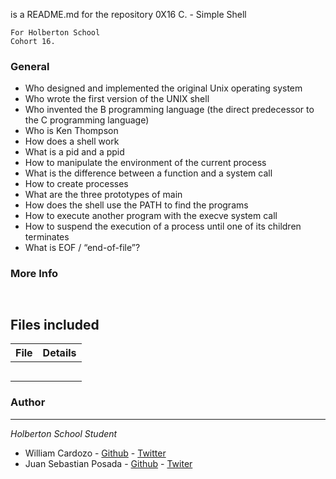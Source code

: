  is a README.md for the repository 0X16 C. - Simple Shell
 ```
 For Holberton School
 Cohort 16.
 ```
 ### General
* Who designed and implemented the original Unix operating system
* Who wrote the first version of the UNIX shell
* Who invented the B programming language (the direct predecessor to the C programming language)
* Who is Ken Thompson
* How does a shell work
* What is a pid and a ppid
* How to manipulate the environment of the current process
* What is the difference between a function and a system call
* How to create processes
* What are the three prototypes of main
* How does the shell use the PATH to find the programs
* How to execute another program with the execve system call
* How to suspend the execution of a process until one of its children terminates
* What is EOF / “end-of-file”?

### More Info


```


```

## Files included

| File                 | Details                                    |
|--------------------- | ------------------------------------------ |
| [](./) |	       |
| [](./) |	       |
| [](./) |	       |
| [](./) |	       |
| [](./) |	       |

### Author
***
*Holberton School Student*

* William Cardozo - [Github](https://github.com/William05Cardozo) - [Twitter](https://twitter.com/W_anCardozo)
* Juan Sebastian Posada  - [Github](https://github.com/Juansepo13) - [Twiter](https://twitter.com/@JuanSeb35904130)
